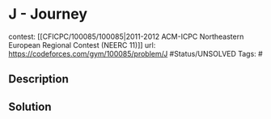 # J - Journey

contest: [[CFICPC/100085/100085|2011-2012 ACM-ICPC Northeastern European Regional Contest (NEERC 11)]]
url: https://codeforces.com/gym/100085/problem/J
#Status/UNSOLVED
Tags: #

## Description

## Solution

